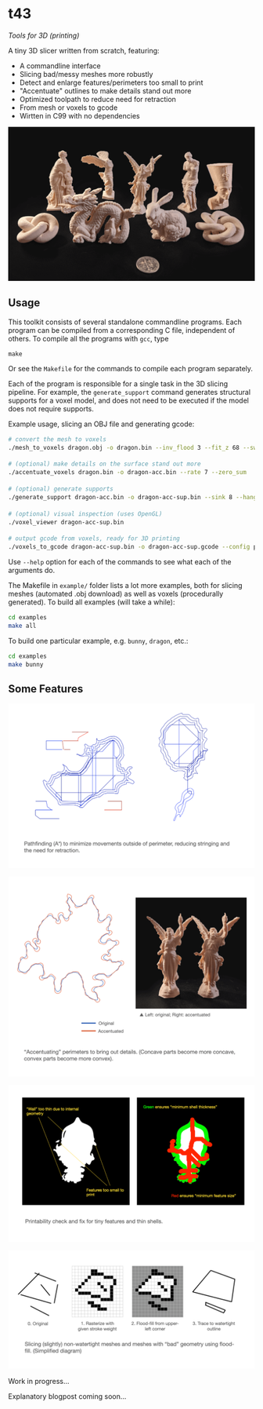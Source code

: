 # t43

*Tools for 3D (printing)*

A tiny 3D slicer written from scratch, featuring:

- A commandline interface
- Slicing bad/messy meshes more robustly
- Detect and enlarge features/perimeters too small to print
- "Accentuate" outlines to make details stand out more
- Optimized toolpath to reduce need for retraction
- From mesh or voxels to gcode
- Wirtten in C99 with no dependencies

![](screenshots/screenshot000.png)

## Usage

This toolkit consists of several standalone commandline programs. Each program can be compiled from a corresponding C file, independent of others. To compile all the programs with `gcc`, type

```
make
```

Or see the `Makefile` for the commands to compile each program separately.

Each of the program is responsible for a single task in the 3D slicing pipeline. For example, the `generate_support` command generates structural supports for a voxel model, and does not need to be executed if the model does not require supports.

Example usage, slicing an OBJ file and generating gcode:

```sh
# convert the mesh to voxels
./mesh_to_voxels dragon.obj -o dragon.bin --inv_flood 3 --fit_z 68 --swap_yz

# (optional) make details on the surface stand out more
./accentuate_voxels dragon.bin -o dragon-acc.bin --rate 7 --zero_sum

# (optional) generate supports
./generate_support dragon-acc.bin -o dragon-acc-sup.bin --sink 8 --hang 5 --ero_xy 5

# (optional) visual inspection (uses OpenGL)
./voxel_viewer dragon-acc-sup.bin

# output gcode from voxels, ready for 3D printing
./voxels_to_gcode dragon-acc-sup.bin -o dragon-acc-sup.gcode --config profiles/ender3.ini --step 3 --sink 18
```

Use `--help` option for each of the commands to see what each of the arguments do.

The Makefile in `example/` folder lists a lot more examples, both for slicing meshes (automated .obj download) as well as voxels (procedurally generated). To build all examples (will take a while): 

```sh
cd examples
make all
```

To build one particular example, e.g. `bunny`, `dragon`, etc.:

```sh
cd examples
make bunny
```

## Some Features

![](screenshots/screenshot001.png)

![](screenshots/screenshot002.png)

![](screenshots/screenshot003.png)

![](screenshots/screenshot004.png)

Work in progress...

Explanatory blogpost coming soon...